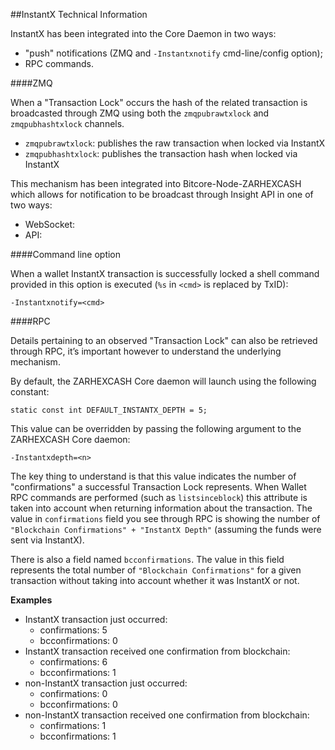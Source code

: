 ##InstantX Technical Information

InstantX has been integrated into the Core Daemon in two ways:
* "push" notifications (ZMQ and `-Instantxnotify` cmd-line/config option);
* RPC commands.

####ZMQ

When a "Transaction Lock" occurs the hash of the related transaction is broadcasted through ZMQ using both the `zmqpubrawtxlock` and `zmqpubhashtxlock` channels.

* `zmqpubrawtxlock`: publishes the raw transaction when locked via InstantX
* `zmqpubhashtxlock`: publishes the transaction hash when locked via InstantX

This mechanism has been integrated into Bitcore-Node-ZARHEXCASH which allows for notification to be broadcast through Insight API in one of two ways:
* WebSocket: 
* API: 

####Command line option

When a wallet InstantX transaction is successfully locked a shell command provided in this option is executed (`%s` in `<cmd>` is replaced by TxID):

```
-Instantxnotify=<cmd>
```

####RPC

Details pertaining to an observed "Transaction Lock" can also be retrieved through RPC, it’s important however to understand the underlying mechanism.

By default, the ZARHEXCASH Core daemon will launch using the following constant:

```
static const int DEFAULT_INSTANTX_DEPTH = 5;
```

This value can be overridden by passing the following argument to the ZARHEXCASH Core daemon:

```
-Instantxdepth=<n>
```

The key thing to understand is that this value indicates the number of "confirmations" a successful Transaction Lock represents. When Wallet RPC commands are performed (such as `listsinceblock`) this attribute is taken into account when returning information about the transaction. The value in `confirmations` field you see through RPC is showing the number of `"Blockchain Confirmations" + "InstantX Depth"` (assuming the funds were sent via InstantX).

There is also a field named `bcconfirmations`. The value in this field represents the total number of `"Blockchain Confirmations"` for a given transaction without taking into account whether it was InstantX or not.

**Examples**
* InstantX transaction just occurred:
    * confirmations: 5
    * bcconfirmations: 0
* InstantX transaction received one confirmation from blockchain:
    * confirmations: 6
    * bcconfirmations: 1
* non-InstantX transaction just occurred:
    * confirmations: 0
    * bcconfirmations: 0
* non-InstantX transaction received one confirmation from blockchain:
    * confirmations: 1
    * bcconfirmations: 1
